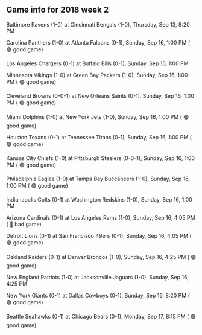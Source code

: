 ## Game info for 2018 week 2
Baltimore Ravens (1-0) at Cincinnati Bengals (1-0), Thursday, Sep 13, 8:20 PM



Carolina Panthers (1-0) at Atlanta Falcons (0-1), Sunday, Sep 16, 1:00 PM (	:green_circle: good game)

Los Angeles Chargers (0-1) at Buffalo Bills (0-1), Sunday, Sep 16, 1:00 PM

Minnesota Vikings (1-0) at Green Bay Packers (1-0), Sunday, Sep 16, 1:00 PM (	:green_circle: good game)

Cleveland Browns (0-0-1) at New Orleans Saints (0-1), Sunday, Sep 16, 1:00 PM (	:green_circle: good game)

Miami Dolphins (1-0) at New York Jets (1-0), Sunday, Sep 16, 1:00 PM (	:green_circle: good game)

Houston Texans (0-1) at Tennessee Titans (0-1), Sunday, Sep 16, 1:00 PM (	:green_circle: good game)

Kansas City Chiefs (1-0) at Pittsburgh Steelers (0-0-1), Sunday, Sep 16, 1:00 PM (	:green_circle: good game)

Philadelphia Eagles (1-0) at Tampa Bay Buccaneers (1-0), Sunday, Sep 16, 1:00 PM (	:green_circle: good game)

Indianapolis Colts (0-1) at Washington Redskins (1-0), Sunday, Sep 16, 1:00 PM



Arizona Cardinals (0-1) at Los Angeles Rams (1-0), Sunday, Sep 16, 4:05 PM (	:red_circle: bad game)

Detroit Lions (0-1) at San Francisco 49ers (0-1), Sunday, Sep 16, 4:05 PM (	:green_circle: good game)

Oakland Raiders (0-1) at Denver Broncos (1-0), Sunday, Sep 16, 4:25 PM (	:green_circle: good game)

New England Patriots (1-0) at Jacksonville Jaguars (1-0), Sunday, Sep 16, 4:25 PM



New York Giants (0-1) at Dallas Cowboys (0-1), Sunday, Sep 16, 8:20 PM (	:green_circle: good game)



Seattle Seahawks (0-1) at Chicago Bears (0-1), Monday, Sep 17, 8:15 PM (	:green_circle: good game)

